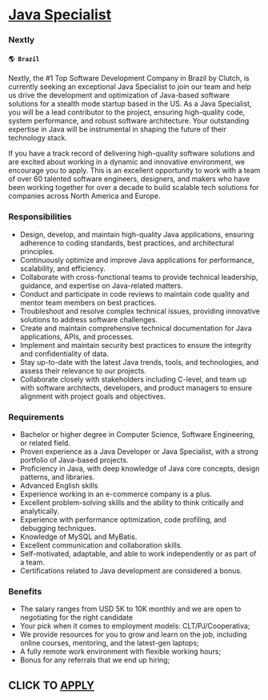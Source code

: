 # [Java Specialist](https://www.remotewlb.com/apply/java-specialist-68472)  
### Nextly  
#### `🌎 Brazil`  

Nextly, the #1 Top Software Development Company in Brazil by Clutch, is currently seeking an exceptional Java Specialist to join our team and help us drive the development and optimization of Java-based software solutions for a stealth mode startup based in the US. As a Java Specialist, you will be a lead contributor to the project, ensuring high-quality code, system performance, and robust software architecture. Your outstanding expertise in Java will be instrumental in shaping the future of their technology stack.

If you have a track record of delivering high-quality software solutions and are excited about working in a dynamic and innovative environment, we encourage you to apply. This is an excellent opportunity to work with a team of over 60 talented software engineers, designers, and makers who have been working together for over a decade to build scalable tech solutions for companies across North America and Europe.

### Responsibilities

  * Design, develop, and maintain high-quality Java applications, ensuring adherence to coding standards, best practices, and architectural principles.
  * Continuously optimize and improve Java applications for performance, scalability, and efficiency.
  * Collaborate with cross-functional teams to provide technical leadership, guidance, and expertise on Java-related matters.
  * Conduct and participate in code reviews to maintain code quality and mentor team members on best practices.
  * Troubleshoot and resolve complex technical issues, providing innovative solutions to address software challenges.
  * Create and maintain comprehensive technical documentation for Java applications, APIs, and processes.
  * Implement and maintain security best practices to ensure the integrity and confidentiality of data.
  * Stay up-to-date with the latest Java trends, tools, and technologies, and assess their relevance to our projects.
  * Collaborate closely with stakeholders including C-level, and team up with software architects, developers, and product managers to ensure alignment with project goals and objectives.

### Requirements

  * Bachelor or higher degree in Computer Science, Software Engineering, or related field.
  * Proven experience as a Java Developer or Java Specialist, with a strong portfolio of Java-based projects.
  * Proficiency in Java, with deep knowledge of Java core concepts, design patterns, and libraries.
  * Advanced English skills
  * Experience working in an e-commerce company is a plus.
  * Excellent problem-solving skills and the ability to think critically and analytically.
  * Experience with performance optimization, code profiling, and debugging techniques.
  * Knowledge of MySQL and MyBatis.
  * Excellent communication and collaboration skills.
  * Self-motivated, adaptable, and able to work independently or as part of a team.
  * Certifications related to Java development are considered a bonus.

### Benefits

  * The salary ranges from USD 5K to 10K monthly and we are open to negotiating for the right candidate
  * Your pick when it comes to employment models: CLT/PJ/Cooperativa;
  * We provide resources for you to grow and learn on the job, including online courses, mentoring, and the latest-gen laptops;
  * A fully remote work environment with flexible working hours;
  * Bonus for any referrals that we end up hiring;

  
## CLICK TO [APPLY](https://www.remotewlb.com/apply/java-specialist-68472)

